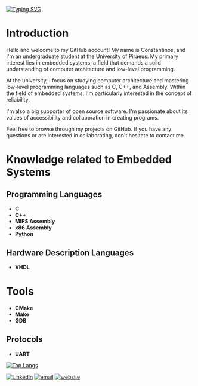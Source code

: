 [![Typing SVG](https://readme-typing-svg.demolab.com?font=Fira+Code&duration=3000&pause=10&multiline=true&repeat=false&random=false&width=580&height=105&lines=Baud+rate%3A+9600;Initialize+UART+;UART%3A+%2Fdev%2FttyACM0%2C+connected;%3E+Hello%2C+my+name+is+Costas%2C+welcome+to++my+GitHub+account)](https://git.io/typing-svg)
# Introduction
Hello and welcome to my GitHub account! My name is Constantinos, and I'm an undergraduate student at the University of Piraeus. My primary interest lies in embedded systems, a field that demands a solid understanding of computer architecture and low-level programming.

At the university, I focus on studying computer architecture and mastering low-level programming languages such as C, C++, and Assembly. Within the field of embedded systems, I'm particularly interested in the concept of reliability.

I'm also a big supporter of open source software. I'm passionate about its values of accessibility and collaboration in creating programs. 

Feel free to browse through my projects on GitHub. If you have any questions or are interested in collaborating, don't hesitate to contact me.

# Knowledge related to Embedded Systems
## Programming Languages
- <b>C</b>
- <b>C++</b>
- <b>MIPS Assembly</b>
- <b>x86 Assembly</b>
- <b>Python</b>
## Hardware Description Languages
- <b>VHDL</b>
# Tools
- <b>CMake</b>
- <b>Make</b>
- <b>GDB</b>
## Protocols
- <b>UART</b>

[![Top Langs](https://github-readme-stats.vercel.app/api/top-langs/?username=constarg&layout=compact&hide_border=true&theme=transparentLtitle_color=0c7dbd&bg_color=00000000&langs_count=6&hide=java,css,html,PLpgSQL,javascript,shell)](https://github.com/EmbeddedCat)


[![Linkedin](https://img.shields.io/badge/Linkedin-Constantinos%20Argyriou-blue)](https://www.linkedin.com/in/constantinos-argyriou-6b5719221/)
[![email](https://img.shields.io/badge/Email-constarg%40pm.me-blue)](mailto:constarg@pm.me)
[![website](https://img.shields.io/badge/WebSite-https%3A%2F%2Fconstarg.github.io%2F-blue)](https://constarg.github.io/)
